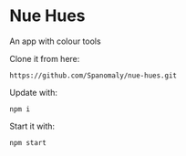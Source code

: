 # Nue Hues
An app with colour tools

Clone it from here:

    https://github.com/Spanomaly/nue-hues.git    

Update with:

    npm i
    
Start it with:

    npm start
